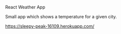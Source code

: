 React Weather App

Small app which shows a temperature for a given city.

https://sleepy-peak-16109.herokuapp.com/
